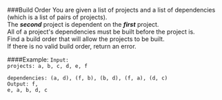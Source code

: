 ###Build Order
You are given a list of projects and a list of 
dependencies (which is a list of pairs of projects). 
<br>The <b><i>second</b></i> project is dependent on the 
<b><i>first</b></i> project.
<br>All of a project's dependencies must be built before the project is. 
<br>Find a build order that will allow the projects to be built. 
<br>If there is no valid build order, return an error.

####Example:
<code>Input:
<br>projects: a, b, c, d, e, f
<br>dependencies: (a, d), (f, b), (b, d), (f, a), (d, c)
<br>Output: f, e, a, b, d, c
</code>